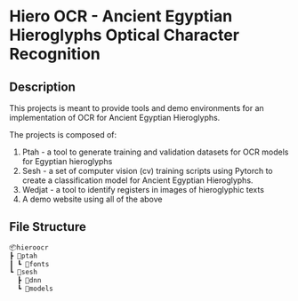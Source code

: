 # Hiero OCR - Ancient Egyptian Hieroglyphs Optical Character Recognition

## Description
This projects is meant to provide tools and demo environments for an implementation of OCR for Ancient Egyptian Hieroglyphs.

The projects is composed of:
1. Ptah - a tool to generate training and validation datasets for OCR models for Egyptian hieroglyphs
2. Sesh - a set of computer vision (cv) training scripts using Pytorch to create a classification model for Ancient Egyptian Hieroglyphs.
3. Wedjat - a tool to identify registers in images of hieroglyphic texts
4. A demo website using all of the above 


## File Structure
```bash
📦hieroocr
┣ 📂ptah
┃ ┗ 📂fonts
┗ 📂sesh
  ┣ 📂dnn
  ┗ 📂models
 ```


